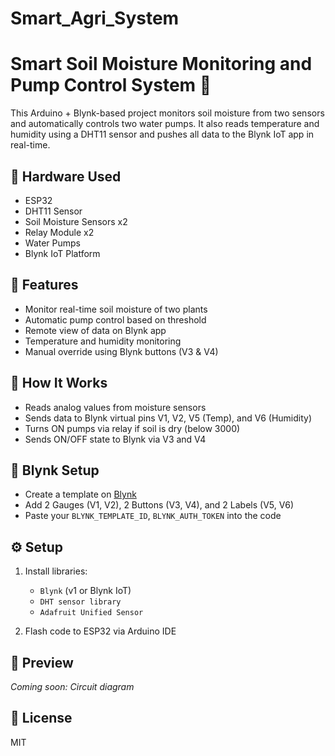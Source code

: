 # Smart_Agri_System
# Smart Soil Moisture Monitoring and Pump Control System 🌱

This Arduino + Blynk-based project monitors soil moisture from two sensors and automatically controls two water pumps. It also reads temperature and humidity using a DHT11 sensor and pushes all data to the Blynk IoT app in real-time.

## 🔧 Hardware Used

- ESP32
- DHT11 Sensor
- Soil Moisture Sensors x2
- Relay Module x2
- Water Pumps
- Blynk IoT Platform

## 📲 Features

- Monitor real-time soil moisture of two plants
- Automatic pump control based on threshold
- Remote view of data on Blynk app
- Temperature and humidity monitoring
- Manual override using Blynk buttons (V3 & V4)

## 🧠 How It Works

- Reads analog values from moisture sensors
- Sends data to Blynk virtual pins V1, V2, V5 (Temp), and V6 (Humidity)
- Turns ON pumps via relay if soil is dry (below 3000)
- Sends ON/OFF state to Blynk via V3 and V4

## 📱 Blynk Setup

- Create a template on [Blynk](https://blynk.cloud)
- Add 2 Gauges (V1, V2), 2 Buttons (V3, V4), and 2 Labels (V5, V6)
- Paste your `BLYNK_TEMPLATE_ID`, `BLYNK_AUTH_TOKEN` into the code

## ⚙️ Setup

1. Install libraries:
   - `Blynk` (v1 or Blynk IoT)
   - `DHT sensor library`
   - `Adafruit Unified Sensor`

2. Flash code to ESP32 via Arduino IDE

## 📸 Preview

*Coming soon: Circuit diagram*

## 📄 License

MIT
